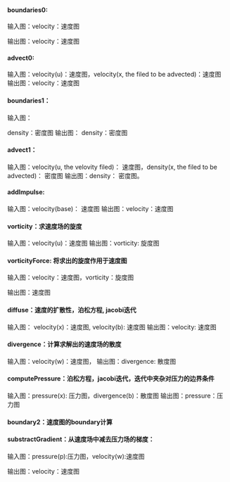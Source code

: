 #### boundaries0:  

输入图：velocity：速度图 

输出图：velocity：速度图

#### advect0: 

输入图：velocity(u)：速度图，velocity(x, the filed to be advected)：速度图
输出图：velocity：速度图

#### boundaries1：

输入图：

density：密度图
输出图：
density：密度图

#### advect1：

输入图：velocity(u, the velovity filed)： 速度图，density(x, the filed to be advected)： 密度图
输出图：density： 密度图。

#### addImpulse:

输入图：velocity(base)： 速度图
输出图：velocity：速度图

#### vorticity：求速度场的旋度

输入图：velocity(u)：速度图
输出图：vorticity: 旋度图

#### vorticityForce: 将求出的旋度作用于速度图

输入图：velocity：速度图，vorticity：旋度图

输出图：速度图

#### diffuse：速度的扩散性，泊松方程, jacobi迭代

输入图：
velocity(x)：速度图,  velocity(b): 速度图
输出图：velocity: 速度图

#### divergence：计算求解出的速度场的散度

输入图：velocity(w)：速度图，
输出图：divergence: 散度图

#### computePressure：泊松方程，jacobi迭代，迭代中夹杂对压力的边界条件

输入图：pressure(x): 压力图，divergence(b)：散度图
输出图：pressure：压力图

#### boundary2：速度图的boundary计算

#### substractGradient：从速度场中减去压力场的梯度：

输入图：pressure(p):压力图，velocity(w):速度图

输出图：velocity：速度图